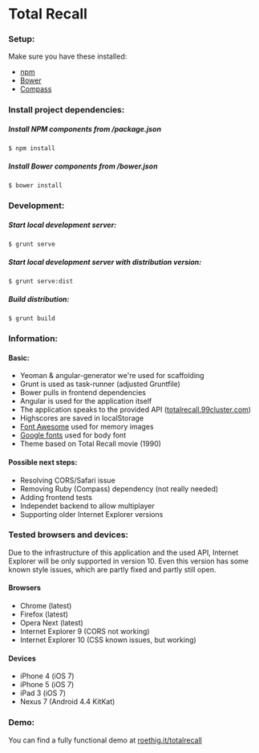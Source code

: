 # Total Recall

### Setup:
Make sure you have these installed:

*	[npm](https://npmjs.org/)
*	[Bower](http://bower.io/)
*	[Compass](http://compass-style.org/)


### Install project dependencies:

##### Install NPM components from /package.json
```
$ npm install
```

##### Install Bower components from /bower.json
```
$ bower install
```

### Development:

##### Start local development server:
```
$ grunt serve
```

##### Start local development server with distribution version:
```
$ grunt serve:dist
```

##### Build distribution:
```
$ grunt build
```

### Information:

#### Basic:
*	Yeoman & angular-generator we're used for scaffolding
*	Grunt is used as task-runner (adjusted Gruntfile)
*	Bower pulls in frontend dependencies
*	Angular is used for the application itself
*	The application speaks to the provided API ([totalrecall.99cluster.com](http://totalrecall.99cluster.com))
*	Highscores are saved in localStorage
*	[Font Awesome](http://fontawesome.io/) used for memory images
*	[Google fonts](http://www.google.com/fonts/specimen/VT323) used for body font
*	Theme based on Total Recall movie (1990)

#### Possible next steps:
*	Resolving CORS/Safari issue
*	Removing Ruby (Compass) dependency (not really needed)
*	Adding frontend tests
*	Independet backend to allow multiplayer
*	Supporting older Internet Explorer versions


### Tested browsers and devices:
Due to the infrastructure of this application and the used API, Internet Explorer will be only supported in version 10. Even this version has some known style issues, which are partly fixed and partly still open.

#### Browsers
*	Chrome (latest)
*	Firefox (latest)
*	Opera Next (latest)
*	Internet Explorer 9 (CORS not working)
*	Internet Explorer 10 (CSS known issues, but working)

#### Devices
*	iPhone 4 (iOS 7)
*	iPhone 5 (iOS 7)
*	iPad 3 (iOS 7)
*	Nexus 7 (Android 4.4 KitKat)


### Demo:
You can find a fully functional demo at [roethig.it/totalrecall](http://roethig.it/totalrecall)


